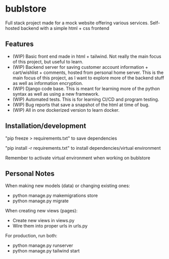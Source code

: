 # bublstore
Full stack project made for a mock website offering various services. Self-hosted backend with a simple html + css frontend

## Features
- (WIP) Basic front end made in html + tailwind. Not really the main focus of this project, but useful to learn.
- (WIP) Backend server for saving customer account information + cart/wishlist + comments, hosted from personal home server. This is the main focus of this project, as I want to explore more of the backend stuff as well as information encryption.
- (WIP) Django code base. This is meant for learning more of the python syntax as well as using a new framework.
- (WIP) Automated tests. This is for learning CI/CD and program testing.
- (WIP) Bug reports that save a snapshot of the html at time of bug.
- (WIP) All in one dockerized version to learn docker.

## Installation/development
"pip freeze > requirements.txt" to save dependencies

"pip install -r requirements.txt" to install dependencies/virtual environment

Remember to activate virtual environment when working on bublstore

## Personal Notes
When making new models (data) or changing existing ones: 
- python manage.py makemigrations store
- python manage.py migrate

When creating new views (pages):
- Create new views in views.py
- Wire them into proper urls in urls.py

For production, run both:
- python manage.py runserver
- python manage.py tailwind start